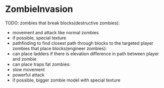 ZombieInvasion
==============
TODO:
zombies that break blocks(destructive zombies):
  * movement and attack like normal zombies
  * if possible, special texture
  * pathfinding to find closest path through blocks to the targeted player
zombies that place blocks(engineer zombies):
  * can place ladders if there is elevation difference in path between player and zombie
  * can place traps
fat zombies:
  * slow movement
  * powerful attack
  * if possible, bigger zombie model with special texture
  
